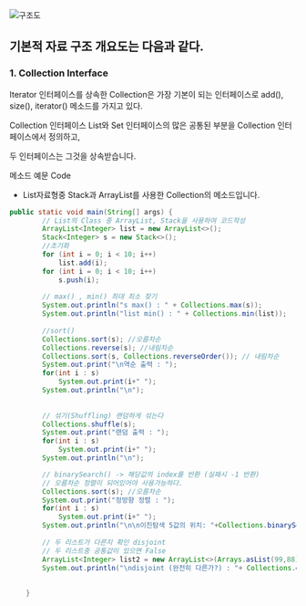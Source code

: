 
![구조도](https://img1.daumcdn.net/thumb/R1280x0/?scode=mtistory2&fname=https%3A%2F%2Fblog.kakaocdn.net%2Fdn%2FCiJc0%2Fbtq8wmvLAc0%2FSazMn8zAYuSFoQsY1N3CH0%2Fimg.jpg)

기본적 자료 구조 개요도는 다음과 같다.
----
### 1. Collection Interface
 

Iterator 인터페이스를 상속한 Collection은 가장 기본이 되는 인터페이스로 add(), size(), iterator() 메소드를 가지고 있다.

Collection 인터페이스 List와 Set 인터페이스의 많은 공통된 부분을 Collection 인터페이스에서 정의하고,

두 인터페이스는 그것을 상속받습니다.

메소드 예문 Code
- List자료형중 Stack과 ArrayList를 사용한 Collection의 메소드입니다.

```java
public static void main(String[] args) {
		// List의 Class 중 ArrayList, Stack을 사용하여 코드작성
		ArrayList<Integer> list = new ArrayList<>();
		Stack<Integer> s = new Stack<>();
		//초기화
		for (int i = 0; i < 10; i++)
			list.add(i);
		for (int i = 0; i < 10; i++)
			s.push(i);
		
		// max() , min() 최대 최소 찾기
		System.out.println("s max() : " + Collections.max(s));
		System.out.println("list min() : " + Collections.min(list));
		
		//sort()
		Collections.sort(s); //오름차순
		Collections.reverse(s); //내림차순
		Collections.sort(s, Collections.reverseOrder()); // 내림차순 
		System.out.print("\n역순 출력 : ");
		for(int i : s)
			System.out.print(i+" ");
		System.out.println("\n");
		
		
		// 섞기(Shuffling) 랜덤하게 섞는다
		Collections.shuffle(s);
		System.out.print("랜덤 출력 : ");
		for(int i : s)
			System.out.print(i+" ");
		System.out.println("\n");

		// binarySearch() -> 해당값의 index를 반환 (실패시 -1 반환)
		// 오름차순 정렬이 되어있어야 사용가능하다.
		Collections.sort(s); //오름차순
		System.out.print("정방향 정렬 : ");
		for(int i : s)
			System.out.print(i+" ");
		System.out.println("\n\n이진탐색 5값의 위치: "+Collections.binarySearch(s, 5));
		
		// 두 리스트가 다른지 확인 disjoint
		// 두 리스트중 공통값이 있으면 False
		ArrayList<Integer> list2 = new ArrayList<>(Arrays.asList(99,88));
		System.out.println("\ndisjoint (완전히 다른가?) : "+ Collections.disjoint(list, list2));
		
		
	}
  
  ```
